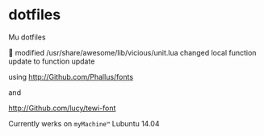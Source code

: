 dotfiles
========

Mu dotfiles

:memo: modified /usr/share/awesome/lib/vicious/unit.lua
changed local function update to function update

using http://Github.com/Phallus/fonts

and

http://Github.com/lucy/tewi-font


Currently werks on `myMachine™` Lubuntu 14.04
